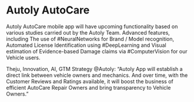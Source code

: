 # Autoly AutoCare
Autoly AutoCare mobile app will have upcoming functionality based on various studies carried out by the Autoly Team. Advanced features, including The use of #NeuralNetworks for Brand / Model recognition, Automated License Identification using #DeepLearning and Visual estimation of Evidence-based Damage claims via #ComputerVision for our Vehicle users.

Theju, Innovation, AI, GTM Strategy @Autoly: “Autoly App will establish a direct link between vehicle owners and mechanics. And over time, with the Customer Reviews and Ratings available, it will boost the business of efficient AutoCare Repair Owners and bring transparency to Vehicle Owners.”
